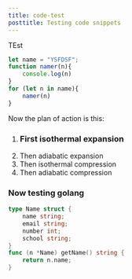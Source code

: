 ```yaml
---
title: code-test
posttitle: Testing code snippets
---
```

TEst

``` Javascript
let name = "YSFDSF";
function namer(n){
    console.log(n)
}
for (let n in name){
    namer(n)
}
```
Now the plan of action is this:
1. ### First isothermal expansion
2. Then adiabatic expansion
3. Then isothermal compression
4. Then adiabatic compression

### Now testing golang

``` Go
type Name struct {
    name string;
    email string;
    number int;
    school string;
}
func (n *Name) getName() string {
    return n.name;
}
```